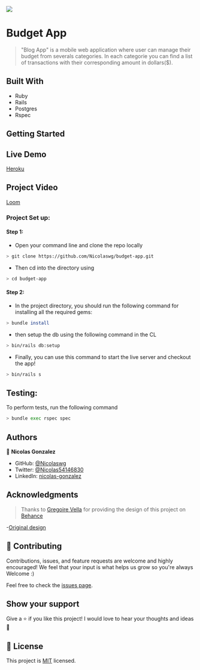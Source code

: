 <!-- @format -->

![](https://img.shields.io/badge/Microverse-blueviolet)

# Budget App

> "Blog App" is a mobile web application where user can manage their budget from severals categories. In each categorie you can find a list of transactions with their corresponding amount in dollars($).


## Built With

- Ruby
- Rails
- Postgres
- Rspec

## Getting Started

## Live Demo

[Heroku](https://budget-capstone-1.herokuapp.com/)

## Project Video

[Loom]()

### Project Set up:

#### Step 1:

- Open your command line and clone the repo locally

```bash
> git clone https://github.com/Nicolaswg/budget-app.git
```

- Then cd into the directory using

```bash
> cd budget-app
```
#### Step 2:

- In the project directory, you should run the following command for installing all the required gems:

```bash
> bundle install
```

- then setup the db using the following command in the CL

```bash
> bin/rails db:setup
```

- Finally, you can use this command to start the live server and checkout the app!

```bash
> bin/rails s
```

## Testing:

To perform tests, run the following command

```bash
> bundle exec rspec spec
```

## Authors

👤 **Nicolas Gonzalez**

- GitHub: [@Nicolaswg](https://github.com/Nicolaswg)
- Twitter: [@Nicolas54146830](https://twitter.com/Nicolas54146830)
- LinkedIn: [nicolas-gonzalez](https://www.linkedin.com/in/nicolas-gonzalez-8623461a0/)

## Acknowledgments
> Thanks to [Gregoire Vella](https://www.behance.net/gregoirevella) for providing the design of this project on [Behance](https://www.behance.net/)

-[Original design](https://www.behance.net/gallery/19759151/Snapscan-iOs-design-and-branding?tracking_source=)

## 🤝 Contributing

Contributions, issues, and feature requests are welcome and highly encouraged!
We feel that your input is what helps us grow so you're always Welcome :)

Feel free to check the [issues page](../../issues/).

## Show your support

Give a ⭐️ if you like this project!
I would love to hear your thoughts and ideas 🖤

## 📝 License

This project is [MIT](./MIT.md) licensed.

